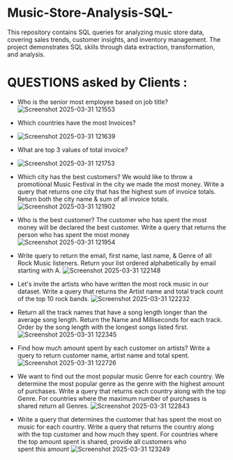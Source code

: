 # Music-Store-Analysis-SQL-
This repository contains SQL queries for analyzing music store data, covering sales trends, customer insights, and inventory management. The project demonstrates SQL skills through data extraction, transformation, and analysis.
# QUESTIONS asked by Clients :
- Who is the senior most employee based on job title?
  ![Screenshot 2025-03-31 121553](https://github.com/user-attachments/assets/69c4bc95-cccc-4ca7-b8c3-30665be9a636)

- Which countries have the most Invoices?
- ![Screenshot 2025-03-31 121639](https://github.com/user-attachments/assets/288175e2-5651-4336-9a1e-491c67dadea4)

- What are top 3 values of total invoice?
- ![Screenshot 2025-03-31 121753](https://github.com/user-attachments/assets/9927261c-cd48-4e98-8574-a48749df08ca)

- Which city has the best customers? We would like to throw a promotional Music 
Festival in the city we made the most money. Write a query that returns one city that 
has the highest sum of invoice totals. Return both the city name & sum of all invoice 
totals.
![Screenshot 2025-03-31 121902](https://github.com/user-attachments/assets/c14a77fe-64b4-4012-9c69-da0235ab56c6)

- Who is the best customer? The customer who has spent the most money will be 
declared the best customer. Write a query that returns the person who has spent the 
most money
![Screenshot 2025-03-31 121954](https://github.com/user-attachments/assets/94fe1224-2508-4b8d-bf46-bdf1084d723e)

- Write query to return the email, first name, last name, & Genre of all Rock Music 
listeners. Return your list ordered alphabetically by email starting with A.
![Screenshot 2025-03-31 122148](https://github.com/user-attachments/assets/56568cff-57c8-41e2-8802-ec5e00d02140)

- Let's invite the artists who have written the most rock music in our dataset. Write a 
query that returns the Artist name and total track count of the top 10 rock bands.
![Screenshot 2025-03-31 122232](https://github.com/user-attachments/assets/fe434484-f451-419d-85b4-2d0d7cb75d70)

- Return all the track names that have a song length longer than the average song length. 
Return the Name and Milliseconds for each track. Order by the song length with the 
longest songs listed first.
![Screenshot 2025-03-31 122345](https://github.com/user-attachments/assets/3f8847aa-5639-4936-9261-31507cbdc6d5)

- Find how much amount spent by each customer on artists? Write a query to return
customer name, artist name and total spent.
![Screenshot 2025-03-31 122726](https://github.com/user-attachments/assets/6cf025e4-521a-41ea-8b86-5b1f23355826)

- We want to find out the most popular music Genre for each country. We determine the 
most popular genre as the genre with the highest amount of purchases. Write a query 
that returns each country along with the top Genre. For countries where the maximum 
number of purchases is shared return all Genres.
![Screenshot 2025-03-31 122843](https://github.com/user-attachments/assets/74cf3a33-d894-4160-8c4c-03f0933262d3)

- Write a query that determines the customer that has spent the most on music for each 
country. Write a query that returns the country along with the top customer and how
much they spent. For countries where the top amount spent is shared, provide all 
customers who spent this amount
![Screenshot 2025-03-31 123249](https://github.com/user-attachments/assets/1ee82954-2374-4449-8436-2f406d79e6e0)
